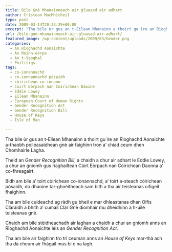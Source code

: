 ```yaml
---
title: Bile Gnè Mhanainneach air gluasad air adhart
author: Crìstean MacMhìcheil
type: post
date: 2009-03-14T20:33:39+00:00
excerpt: "Tha bile ùr gus an t-Eilean Mhanainn a thoirt gu ìre an Rìoghachd Aonaichte a-thaobh poileasaidhean gnè air faighinn tron a' chiad ceum dhen Chomhairle Lagha."
url: /bile-gne-mhanainneach-air-gluasad-air-adhart/
featured_image: /wp-content/uploads/2009/03/Gender.png
categories:
  - An Rìoghachd Aonaichte
  - An Roinn-eòrpa
  - An t-Saoghal
  - Poilitigs
tags:
  - co-ionannachd
  - co-ionnannachd pòsaidh
  - còirichean co-ionann
  - Cuirt Eòrpach nan Còirichean Daoine
  - Eddie Lowey
  - Eilean Mhanainn
  - European Court of Human Rights
  - Gender Recognition Act
  - Gender Recognition Bill
  - House of Keys
  - Isle of Man

---
```

Tha bile ùr gus an t-Eilean Mhanainn a thoirt gu ìre an Rìoghachd Aonaichte a-thaobh poileasaidhean gnè air faighinn tron a&#8217; chiad ceum dhen Chomhairle Lagha.

Thèid an _Gender Recognition Bill_, a chaidh a chur air adhart le Eddie Lowey, a chur an gnìomh gus riaghailtean Cùirt Eòrpach nan Còirichean Daonna a&#8217; co-fhreagairt.

Bidh am bile a&#8217; toirt còirichean co-ionannachd, a&#8217; toirt a-steach còirichean pòsaidh, do dhaoine tar-ghnèitheach sam bith a tha air teisteanas oifigeil fhaighinn.

Tha am bile cuideachd ag ràdh gu bheil e mar dhleastanas dhan Oifis Clàraidh a bhith a&#8217; cumail Clàr Gnè dìomhair mu dheidhinn a h-uile teisteanas gnè.

Chaidh am bile stèidheachadh air laghan a chaidh a chur an gnìomh anns an Rìoghachd Aonaichte leis an _Gender Recognition Act_.

Tha am bile air faighinn tro trì ceuman anns an _House of Keys_ mar-thà ach tha dà cheum air fhàgail mus bi e na lagh.